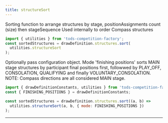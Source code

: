 ```yaml
---
title: structureSort
---
```


Sorting function to arrange structures by stage, positionAssignments count (size) then stageSequence
Used internally to order Compass structures

```js
import { utilities } from 'tods-competition-factory';
const sortedStructures = drawDefinition.structures.sort(
  utilities.structureSort
);
```

Optionally pass configuration object. Mode 'finishing positions' sorts MAIN stage structures by participant final positions first, followwed by PLAY_OFF, CONSOLATION, QUALIFYING and finally VOLUNTARY_CONSOLATION. NOTE: Compass directions are all considered MAIN stage.

```js
import { drawDefinitionConstants, utilities } from 'tods-competition-factory';
const { FINISHING_POSITIONS } = drawDefinitionConstants;

const sortedStructures = drawDefinition.structures.sort((a, b) =>
  utilities.structureSort(a, b, { mode: FINISHING_POSITIONS })
);
```

---
